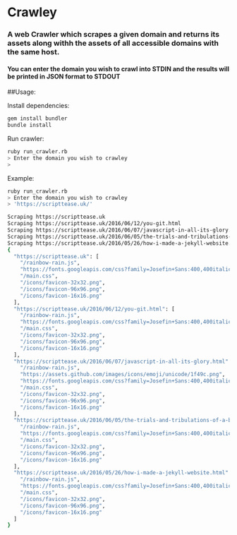 Crawley
=======

### A web Crawler which scrapes a given domain and returns its assets along withh the assets of all accessible domains with the same host.

#### You can enter the domain you wish to crawl into STDIN and the results will be printed in JSON format to STDOUT

##Usage:

Install dependencies:

```sh
gem install bundler
bundle install
```

Run crawler:

```sh
ruby run_crawler.rb
> Enter the domain you wish to crawley
>
```

Example:

```sh
ruby run_crawler.rb
> Enter the domain you wish to crawley
> 'https://scripttease.uk/'

Scraping https://scripttease.uk
Scraping https://scripttease.uk/2016/06/12/you-git.html
Scraping https://scripttease.uk/2016/06/07/javascript-in-all-its-glory.html
Scraping https://scripttease.uk/2016/06/05/the-trials-and-tribulations-of-a-baby-dev.html
Scraping https://scripttease.uk/2016/05/26/how-i-made-a-jekyll-website.html
{
  "https://scripttease.uk": [
    "/rainbow-rain.js",
    "https://fonts.googleapis.com/css?family=Josefin+Sans:400,400italic,600,600italic",
    "/main.css",
    "/icons/favicon-32x32.png",
    "/icons/favicon-96x96.png",
    "/icons/favicon-16x16.png"
  ],
  "https://scripttease.uk/2016/06/12/you-git.html": [
    "/rainbow-rain.js",
    "https://fonts.googleapis.com/css?family=Josefin+Sans:400,400italic,600,600italic",
    "/main.css",
    "/icons/favicon-32x32.png",
    "/icons/favicon-96x96.png",
    "/icons/favicon-16x16.png"
  ],
  "https://scripttease.uk/2016/06/07/javascript-in-all-its-glory.html": [
    "/rainbow-rain.js",
    "https://assets.github.com/images/icons/emoji/unicode/1f49c.png",
    "https://fonts.googleapis.com/css?family=Josefin+Sans:400,400italic,600,600italic",
    "/main.css",
    "/icons/favicon-32x32.png",
    "/icons/favicon-96x96.png",
    "/icons/favicon-16x16.png"
  ],
  "https://scripttease.uk/2016/06/05/the-trials-and-tribulations-of-a-baby-dev.html": [
    "/rainbow-rain.js",
    "https://fonts.googleapis.com/css?family=Josefin+Sans:400,400italic,600,600italic",
    "/main.css",
    "/icons/favicon-32x32.png",
    "/icons/favicon-96x96.png",
    "/icons/favicon-16x16.png"
  ],
  "https://scripttease.uk/2016/05/26/how-i-made-a-jekyll-website.html": [
    "/rainbow-rain.js",
    "https://fonts.googleapis.com/css?family=Josefin+Sans:400,400italic,600,600italic",
    "/main.css",
    "/icons/favicon-32x32.png",
    "/icons/favicon-96x96.png",
    "/icons/favicon-16x16.png"
  ]
}

```
